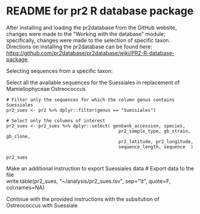 # README for pr2 R database package
After installing and loading the pr2database from the GitHub website, changes were made to the "Working with the database" module; specifically, changes were made to the selection of specific taxon. Directions on installing the pr2database can be found here: https://github.com/pr2database/pr2database/wiki/PR2-R-database-package. 

Selecting sequences from a specific taxon:

   Select all the available sequences for the Suessiales in replacement of Mamiellophyceae Ostreococcus

    # Filter only the sequences for which the column genus contains Suessiales
    pr2_sues <- pr2 %>% dplyr::filter(genus == "Suessiales")

    # Select only the columns of interest
    pr2_sues <- pr2_sues %>% dplyr::select( genbank_accession, species, 
                                              pr2_sample_type, gb_strain, gb_clone, 
                                              pr2_latitude, pr2_longitude, 
                                              sequence_length, sequence  )
  
    pr2_sues
  
  Make an additional instruction to export Suessiales data 
    # Export data to the file   
    write.table(pr2_sues, "~/analysis/pr2_sues.tsv", sep="\t", quote=F, col.names=NA)
  
  Continue with the provided instructions with the subsitution of Ostreococcus with Suessiale
